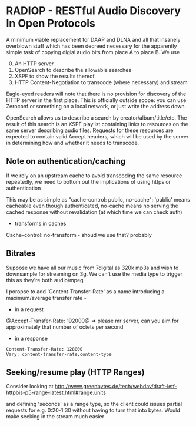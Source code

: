 # RADIOP - RESTful Audio Discovery In Open Protocols

A minimum viable replacement for DAAP and DLNA and all that insanely overblown stuff which has been decreed necessary for the apparently simple task of copying digial audio bits from place A to place B.  We use

0. An HTTP server
1. OpenSearch to describe the allowable searches
2. XSPF to show the results thereof
3. HTTP Content-Negotiation to transcode (where necessary) and stream

Eagle-eyed readers will note that there is no provision for discovery of the HTTP server in the first place.  This is officially outside scope: you can use Zeroconf or something on a local network, or just write the address down.

OpenSearch allows us to describe a search by creator/album/title/etc.  The result of this search is an XSPF playlist containing links to 
resources on the same server describing audio files.  Requests for these resources are expected to contain valid Accept headers, which will be used by the server in determining how and whether it needs to transcode.

## Note on authentication/caching

If we rely on an upstream cache to avoid transcoding the same resource
repeatedly, we need to bottom out the implications of using https or
authentication

This may be as simple as "cache-control: public, no-cache": 'public'
means cacheable even though authenticated, no-cache means no serving
the cached response without revalidation (at which time we can check auth)

* transforms in caches

Cache-control: no-transform - shoud we use that?  probably

## Bitrates

Suppose we have all our music from 7digital as 320k mp3s and wish to
downsample for streaming on 3g.  We can't use the media type to trigger this as they're both audio/mpeg

I poropse to add 'Content-Transfer-Rate' as a name introducing a
maximum/average transfer rate -

* in a request

@Accept-Transfer-Rate: 192000@ => please mr server, can you aim for 
approximately that number of octets per second

* in a response

````
Content-Transfer-Rate: 128000 
Vary: content-transfer-rate,content-type
````

## Seeking/resume play (HTTP Ranges)

Consider looking at
http://www.greenbytes.de/tech/webdav/draft-ietf-httpbis-p5-range-latest.html#range.units

and defining 'seconds' as a range type, so the client could issues
partial requests for e.g. 0:20-1:30 without having to turn that into
bytes.  Would make seeking in the stream much easier

